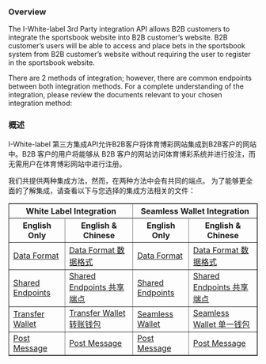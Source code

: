 ### Overview

The I-White-label 3rd Party integration API allows B2B customers to integrate the sportsbook website into B2B customer’s website. B2B customer’s users will be able to access and place bets in the sportsbook system from B2B customer’s website without requiring the user to register in the sportsbook website.

There are 2 methods of integration; however, there are common endpoints between both integration methods. For a complete understanding of the integration, please review the documents relevant to your chosen integration method:

### 概述

I-White-label 第三方集成API允许B2B客户将体育博彩网站集成到B2B客户的网站中。B2B 客户的用户将能够从 B2B 客户的网站访问体育博彩系统并进行投注，而无需用户在体育博彩网站中进行注册。

我们共提供两种集成方法，然而，在两种方法中会有共同的端点。
为了能够更全面的了解集成，请查看以下与您选择的集成方法相关的文件：

<table border="1" cellspacing="0" cellpadding="8">
  <thead>
    <tr>
      <th colspan="2">White Label Integration</th>
      <th colspan="2">Seamless Wallet Integration</th>
    </tr>
    <tr>
      <th>English Only</th>
      <th>English &amp; Chinese</th>
      <th>English Only</th>
      <th>English &amp; Chinese</th>
    </tr>
  </thead>
  <tbody>
    <tr>
      <td><a href="/docs/data-format.md">Data Format</a></td>
      <td><a href="/docs/data-format.md">Data Format 数据格式</a></td>
      <td><a href="/docs/data-format.md">Data Format</a></td>
      <td><a href="/docs/data-format.md">Data Format 数据格式</a></td>
    </tr>
    <tr>
      <td><a href="/docs/shared.md">Shared Endpoints</a></td>
      <td><a href="/docs/shared.md">Shared Endpoints 共享端点</a></td>
      <td><a href="/docs/shared.md">Shared Endpoints</a></td>
      <td><a href="/docs/shared.md">Shared Endpoints 共享端点</a></td>
    </tr>
    <tr>
      <td><a href="/docs/seamless.md">Transfer Wallet</a></td>
      <td><a href="/docs/seamless.md">Transfer Wallet 转账钱包</a></td>
      <td><a href="/docs/seamless.md">Seamless Wallet</a></td>
      <td><a href="/docs/seamless.md">Seamless Wallet 单一钱包</a></td>
    </tr>
    <tr>
      <td><a href="/docs/post-message.md">Post Message</a></td>
      <td><a href="/docs/post-message.md">Post Message</a></td>
      <td><a href="/docs/post-message.md">Post Message</a></td>
      <td><a href="/docs/post-message.md">Post Message</a></td>
    </tr>
  </tbody>
</table>
